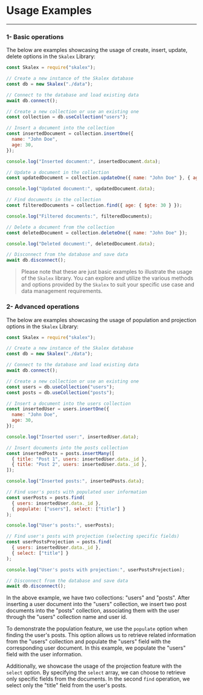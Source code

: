 # Usage Examples <!-- {docsify-ignore} -->

---

### 1- Basic operations

The below are examples showcasing the usage of create, insert, update, delete options in the `Skalex` Library:

```javascript
const Skalex = require("skalex");

// Create a new instance of the Skalex database
const db = new Skalex("./data");

// Connect to the database and load existing data
await db.connect();

// Create a new collection or use an existing one
const collection = db.useCollection("users");

// Insert a document into the collection
const insertedDocument = collection.insertOne({
  name: "John Doe",
  age: 30,
});

console.log("Inserted document:", insertedDocument.data);

// Update a document in the collection
const updatedDocument = collection.updateOne({ name: "John Doe" }, { age: 31 });

console.log("Updated document:", updatedDocument.data);

// Find documents in the collection
const filteredDocuments = collection.find({ age: { $gte: 30 } });

console.log("Filtered documents:", filteredDocuments);

// Delete a document from the collection
const deletedDocument = collection.deleteOne({ name: "John Doe" });

console.log("Deleted document:", deletedDocument.data);

// Disconnect from the database and save data
await db.disconnect();
```

> Please note that these are just basic examples to illustrate the usage of the `Skalex` library. You can explore and utilize the various methods and options provided by the `Skalex` to suit your specific use case and data management requirements.

### 2- Advanced operations

The below are examples showcasing the usage of population and projection options in the `Skalex` Library:

```javascript
const Skalex = require("skalex");

// Create a new instance of the Skalex database
const db = new Skalex("./data");

// Connect to the database and load existing data
await db.connect();

// Create a new collection or use an existing one
const users = db.useCollection("users");
const posts = db.useCollection("posts");

// Insert a document into the users collection
const insertedUser = users.insertOne({
  name: "John Doe",
  age: 30,
});

console.log("Inserted user:", insertedUser.data);

// Insert documents into the posts collection
const insertedPosts = posts.insertMany([
  { title: "Post 1", users: insertedUser.data._id },
  { title: "Post 2", users: insertedUser.data._id },
]);

console.log("Inserted posts:", insertedPosts.data);

// Find user's posts with populated user information
const userPosts = posts.find(
  { users: insertedUser.data._id },
  { populate: ["users"], select: ["title"] }
);

console.log("User's posts:", userPosts);

// Find user's posts with projection (selecting specific fields)
const userPostsProjection = posts.find(
  { users: insertedUser.data._id },
  { select: ["title"] }
);

console.log("User's posts with projection:", userPostsProjection);

// Disconnect from the database and save data
await db.disconnect();
```

In the above example, we have two collections: "users" and "posts". After inserting a user document into the "users" collection, we insert two post documents into the "posts" collection, associating them with the user through the "users" collection name and user id.

To demonstrate the population feature, we use the `populate` option when finding the user's posts. This option allows us to retrieve related information from the "users" collection and populate the "users" field with the corresponding user document. In this example, we populate the "users" field with the user information.

Additionally, we showcase the usage of the projection feature with the `select` option. By specifying the `select` array, we can choose to retrieve only specific fields from the documents. In the second `find` operation, we select only the "title" field from the user's posts.
